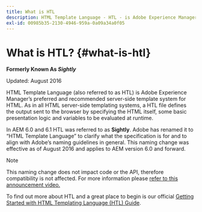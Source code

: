 ```yaml
---
title: What is HTL
description: HTML Template Language - HTL - is Adobe Experience Manager’s preferred and recommended server-side template system for HTML.
exl-id: 00985b35-2130-4946-959a-0a09a34a0f05
---
```

# What is HTL? {#what-is-htl}

**Formerly Known As *Sightly*** 

Updated: August 2016

HTML Template Language (also referred to as HTL) is Adobe Experience Manager’s preferred and recommended server-side template system for HTML. As in all HTML server-side templating systems, a HTL file defines the output sent to the browser by specifying the HTML itself, some basic presentation logic and variables to be evaluated at runtime.

In AEM 6.0 and 6.1 HTL was referred to as **Sightly**. Adobe has renamed it to “HTML Template Language” to clarify what the specification is for and to align with Adobe’s naming guidelines in general. This naming change was effective as of August 2016 and applies to AEM version 6.0 and forward.

>[!NOTE]
>
>This naming change does not impact code or the API, therefore compatibility is not affected. For more information please [refer to this announcement video.](https://helpx.adobe.com/experience-manager/how-to/announce-htl.html)

To find out more about HTL and a great place to begin is our official [Getting Started with HTML Templating Language (HTL) Guide](overview.md).

